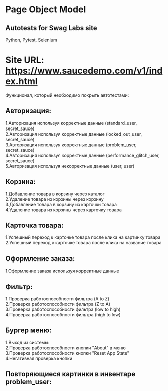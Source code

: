 # Page Object Model  
## Autotests for Swag Labs site  
Python, Pytest, Selenium  
  
# Site URL: https://www.saucedemo.com/v1/index.html  
Функционал, который необходимо покрыть автотестами:  
## Авторизация:  
1.Авторизация используя корректные данные (standard_user, secret_sauce)  
2.Авторизация используя корректные данные (locked_out_user, secret_sauce)  
3.Авторизация используя корректные данные (problem_user, secret_sauce)  
4.Авторизация используя корректные данные (performance_glitch_user, secret_sauce)  
5.Авторизация используя некорректные данные (user, user)  
  
## Корзина:   
1.Добавление товара в корзину через каталог  
2.Удаление товара из корзины через корзину  
3.Добавление товара в корзину из карточки товара  
4.Удаление товара из корзины через карточку товара  
  
## Карточка товара:   
1.Успешный переход к карточке товара после клика на картинку товара  
2.Успешный переход к карточке товара после клика на название товара  
  
## Оформление заказа:  
1.Оформление заказа используя корректные данные  
  
## Фильтр:  
1.Проверка работоспособности фильтра (A to Z)  
2.Проверка работоспособности фильтра (Z to A)  
3.Проверка работоспособности фильтра (low to high)  
4.Проверка работоспособности фильтра (high to low)  
  
## Бургер меню:   
1.Выход из системы:  
2.Проверка работоспособности кнопки "About" в меню  
3.Проверка работоспособности кнопки "Reset App State"  
4.Негативная проверка кнопки  
  
## Повторяющиеся картинки в инвентаре problem_user:  
  
